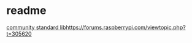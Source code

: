# readme
[community standard lib](https://forums.raspberrypi.com/viewtopic.php?t=305620)https://forums.raspberrypi.com/viewtopic.php?t=305620

